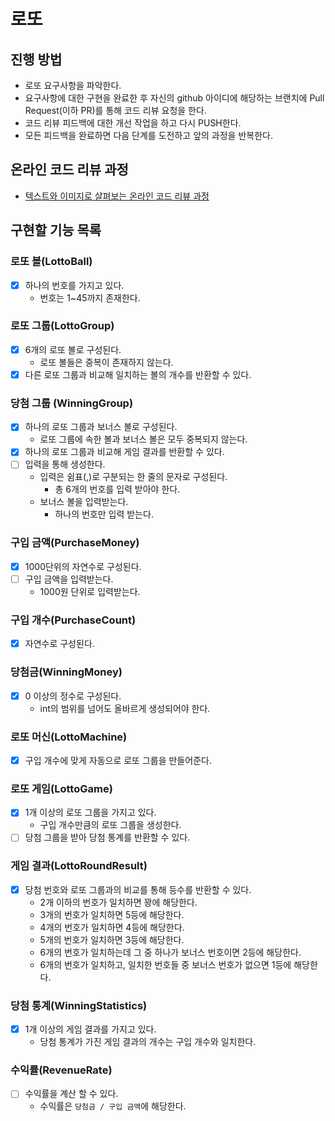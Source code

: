 # 로또
## 진행 방법
* 로또 요구사항을 파악한다.
* 요구사항에 대한 구현을 완료한 후 자신의 github 아이디에 해당하는 브랜치에 Pull Request(이하 PR)를 통해 코드 리뷰 요청을 한다.
* 코드 리뷰 피드백에 대한 개선 작업을 하고 다시 PUSH한다.
* 모든 피드백을 완료하면 다음 단계를 도전하고 앞의 과정을 반복한다.

## 온라인 코드 리뷰 과정
* [텍스트와 이미지로 살펴보는 온라인 코드 리뷰 과정](https://github.com/next-step/nextstep-docs/tree/master/codereview)

## 구현할 기능 목록

### 로또 볼(LottoBall)
- [x] 하나의 번호를 가지고 있다.
  - 번호는 1~45까지 존재한다.

### 로또 그룹(LottoGroup)
- [x] 6개의 로또 볼로 구성된다.
  - 로또 볼들은 중복이 존재하지 않는다.
- [x] 다른 로또 그룹과 비교해 일치하는 볼의 개수를 반환할 수 있다.

### 당첨 그룹 (WinningGroup)
- [x] 하나의 로또 그룹과 보너스 볼로 구성된다.
  - 로또 그룹에 속한 볼과 보너스 볼은 모두 중복되지 않는다.
- [x] 하나의 로또 그룹과 비교해 게임 결과를 반환할 수 있다.
- [ ] 입력을 통해 생성한다.
    - 입력은 쉼표(,)로 구분되는 한 줄의 문자로 구성된다.
      - 총 6개의 번호를 입력 받아야 한다.
    - 보너스 볼을 입력받는다.
      - 하나의 번호만 입력 받는다.

### 구입 금액(PurchaseMoney)
- [x] 1000단위의 자연수로 구성된다.
- [ ] 구입 금액을 입력받는다.
  - 1000원 단위로 입력받는다.

### 구입 개수(PurchaseCount)
- [x] 자연수로 구성된다.

### 당첨금(WinningMoney)
- [x] 0 이상의 정수로 구성된다.
  - int의 범위를 넘어도 올바르게 생성되어야 한다.

### 로또 머신(LottoMachine)
- [x] 구입 개수에 맞게 자동으로 로또 그룹을 만들어준다.

### 로또 게임(LottoGame)
- [x] 1개 이상의 로또 그룹을 가지고 있다.
  - 구입 개수만큼의 로또 그룹을 생성한다.
- [ ] 당첨 그룹을 받아 당첨 통계를 반환할 수 있다.

### 게임 결과(LottoRoundResult)
- [x] 당첨 번호와 로또 그룹과의 비교를 통해 등수를 반환할 수 있다.
    - 2개 이하의 번호가 일치하면 꽝에 해당한다.
    - 3개의 번호가 일치하면 5등에 해당한다.
    - 4개의 번호가 일치하면 4등에 해당한다.
    - 5개의 번호가 일치하면 3등에 해당한다.
    - 6개의 번호가 일치하는데 그 중 하나가 보너스 번호이면 2등에 해당한다.
    - 6개의 번호가 일치하고, 일치한 번호들 중 보너스 번호가 없으면 1등에 해당한다.

### 당첨 통계(WinningStatistics)
- [x] 1개 이상의 게임 결과를 가지고 있다.
    - 당첨 통계가 가진 게임 결과의 개수는 구입 개수와 일치한다.

### 수익률(RevenueRate)
- [ ] 수익률을 계산 할 수 있다.
    - 수익률은 `당첨금 / 구입 금액`에 해당한다.
